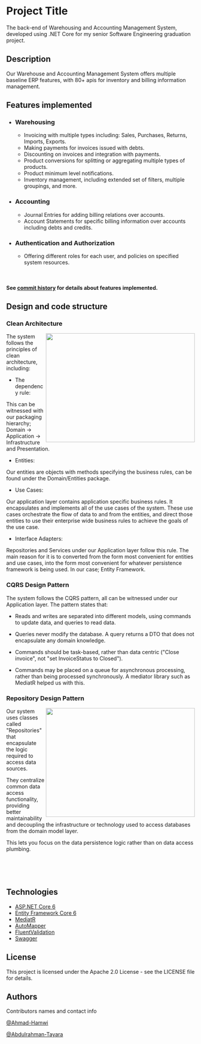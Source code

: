 # Project Title

The back-end of Warehousing and Accounting Management System, developed using .NET Core for my senior Software
Engineering graduation project.

## Description

Our Warehouse and Accounting Management System offers multiple baseline ERP features, with 80+ apis for inventory and
billing information management.

## Features implemented

* ### Warehousing
    * Invoicing with multiple types including: Sales, Purchases, Returns, Imports, Exports.
    * Making payments for invoices issued with debts.
    * Discounting on invoices and integration with payments.
    * Product conversions for splitting or aggregating multiple types of products.
    * Product minimum level notifications.
    * Inventory management, including extended set of filters, multiple groupings, and more.

* ### Accounting
    * Journal Entries for adding billing relations over accounts.
    * Account Statements for specific billing information over accounts including debts and credits.

* ### Authentication and Authorization
    * Offering different roles for each user, and policies on specified system resources.

<br>

#### See [commit history](https://github.com/Ahmad-Hamwi/warehousing-and-accounting-management-system/commits/development) for details about features implemented.

## Design and code structure

### Clean Architecture

<img align="right" width="398" height="291" src="https://blog.cleancoder.com/uncle-bob/images/2012-08-13-the-clean-architecture/CleanArchitecture.jpg" />

The system follows the principles of clean architecture, including:

- The dependency rule:

This can be witnessed with our packaging hierarchy; Domain -> Application -> Infrastructure and Presentation.

- Entities:

Our entities are objects with methods specifying the business rules, can be found under the Domain/Entities package.

- Use Cases:

Our application layer contains application specific business rules. It encapsulates and implements all of the use cases
of the system. These use cases orchestrate the flow of data to and from the entities, and direct those entities to use
their enterprise wide business rules to achieve the goals of the use case.

- Interface Adapters:

Repositories and Services under our Application layer follow this rule. The main reason for it is to converted from the
form most convenient for entities and use cases, into the form most convenient for whatever persistence framework is
being used. In our case; Entity Framework.

### CQRS Design Pattern

The system follows the CQRS pattern, all can be witnessed under our Application layer. The pattern states that:

- Reads and writes are separated into different models, using commands to update data, and queries to read data.


- Queries never modify the database. A query returns a DTO that does not encapsulate any domain knowledge.


- Commands should be task-based, rather than data centric ("Close invoice", not "set InvoiceStatus to Closed").


- Commands may be placed on a queue for asynchronous processing, rather than being processed synchronously. A mediator
  library such as MediatR helped us with this.

### Repository Design Pattern

<img align="right" width="398" height="291" src="https://docs.microsoft.com/en-us/dotnet/architecture/microservices/microservice-ddd-cqrs-patterns/media/infrastructure-persistence-layer-design/repository-aggregate-database-table-relationships.png" />

Our system uses classes called "Repositories" that encapsulate the logic required to access data sources.

They centralize common data access functionality, providing better maintainability and decoupling the infrastructure or
technology used to access databases from the domain model layer.

This lets you focus on the data persistence logic rather than on data access plumbing.

<br>
<br>
<br>

## Technologies

* [ASP.NET Core 6](https://docs.microsoft.com/en-us/aspnet/core/introduction-to-aspnet-core?view=aspnetcore-6.0)
* [Entity Framework Core 6](https://docs.microsoft.com/en-us/ef/core/)
* [MediatR](https://github.com/jbogard/MediatR)
* [AutoMapper](https://automapper.org/)
* [FluentValidation](https://fluentvalidation.net/)
* [Swagger](https://swagger.io/)

## License

This project is licensed under the Apache 2.0 License - see the LICENSE file for details.

## Authors

Contributors names and contact info

[@Ahmad-Hamwi](https://github.com/Ahmad-Hamwi)

[@Abdulrahman-Tayara](https://github.com/Abdulrahman-Tayara)
